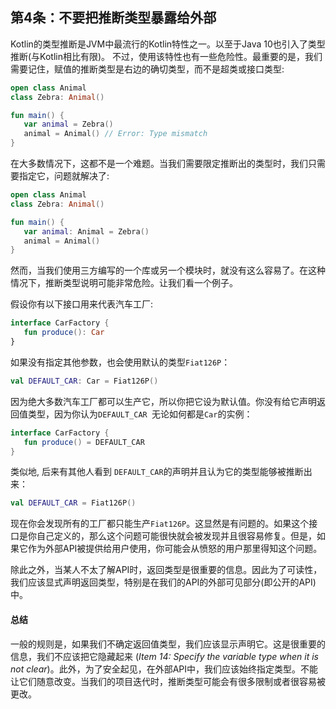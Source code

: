 ## 第4条：不要把推断类型暴露给外部

Kotlin的类型推断是JVM中最流行的Kotlin特性之一。以至于Java 10也引入了类型推断(与Kotlin相比有限)。 不过，使用该特性也有一些危险性。最重要的是，我们需要记住，赋值的推断类型是右边的确切类型，而不是超类或接口类型:

```kotlin
open class Animal
class Zebra: Animal()

fun main() {
   var animal = Zebra()
   animal = Animal() // Error: Type mismatch
}
```

在大多数情况下，这都不是一个难题。当我们需要限定推断出的类型时，我们只需要指定它，问题就解决了:

``` kotlin
open class Animal
class Zebra: Animal()

fun main() {
   var animal: Animal = Zebra()
   animal = Animal()
}
```

然而，当我们使用三方编写的一个库或另一个模块时，就没有这么容易了。在这种情况下，推断类型说明可能非常危险。让我们看一个例子。

假设你有以下接口用来代表汽车工厂:

``` kotlin
interface CarFactory {
   fun produce(): Car
}
```

如果没有指定其他参数，也会使用默认的类型`Fiat126P`：

``` kotlin
val DEFAULT_CAR: Car = Fiat126P()
```

因为绝大多数汽车工厂都可以生产它，所以你把它设为默认值。你没有给它声明返回值类型，因为你认为`DEFAULT_CAR `无论如何都是`Car`的实例：

``` kotlin
interface CarFactory {
   fun produce() = DEFAULT_CAR
} 
```

类似地, 后来有其他人看到 `DEFAULT_CAR`的声明并且认为它的类型能够被推断出来：

``` kotlin
val DEFAULT_CAR = Fiat126P()
```

现在你会发现所有的工厂都只能生产`Fiat126P`。这显然是有问题的。如果这个接口是你自己定义的，那么这个问题可能很快就会被发现并且很容易修复。但是，如果它作为外部API被提供给用户使用，你可能会从愤怒的用户那里得知这个问题。

除此之外，当某人不太了解API时，返回类型是很重要的信息。因此为了可读性，我们应该显式声明返回类型，特别是在我们的API的外部可见部分(即公开的API)中。

#### 总结

一般的规则是，如果我们不确定返回值类型，我们应该显示声明它。这是很重要的信息，我们不应该把它隐藏起来 (*Item 14: Specify the variable type when it is not clear*)。此外，为了安全起见，在外部API中，我们应该始终指定类型。不能让它们随意改变。当我们的项目迭代时，推断类型可能会有很多限制或者很容易被更改。
